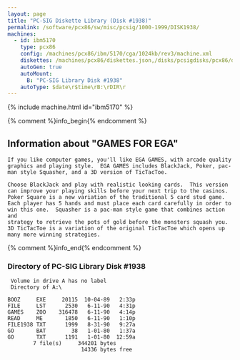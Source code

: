 ```yaml
---
layout: page
title: "PC-SIG Diskette Library (Disk #1938)"
permalink: /software/pcx86/sw/misc/pcsig/1000-1999/DISK1938/
machines:
  - id: ibm5170
    type: pcx86
    config: /machines/pcx86/ibm/5170/cga/1024kb/rev3/machine.xml
    diskettes: /machines/pcx86/diskettes.json,/disks/pcsigdisks/pcx86/diskettes.json
    autoGen: true
    autoMount:
      B: "PC-SIG Library Disk #1938"
    autoType: $date\r$time\rB:\rDIR\r
---
```


{% include machine.html id="ibm5170" %}

{% comment %}info_begin{% endcomment %}

## Information about "GAMES FOR EGA"

    If you like computer games, you'll like EGA GAMES, with arcade quality
    graphics and playing style.  EGA GAMES includes BlackJack, Poker, pac-
    man style Squasher, and a 3D version of TicTacToe.
    
    Choose BlackJack and play with realistic looking cards.  This version
    can improve your playing skills before your next trip to the casinos.
    Poker Square is a new variation of the traditional 5 card stud game.
    Each player has 5 hands and must place each card carefully in order to
    win this one.  Squasher is a pac-man style game that combines action and
    strategy to retrieve the pots of gold before the monsters squash you.
    3D TicTacToe is a variation of the original TicTacToe which opens up
    many more winning strategies.
{% comment %}info_end{% endcomment %}


### Directory of PC-SIG Library Disk #1938

     Volume in drive A has no label
     Directory of A:\

    BOOZ     EXE     20115  10-04-89   2:33p
    FILE     LST      2530   6-11-90   4:31p
    GAMES    ZOO    316478   6-11-90   4:14p
    READ     ME       1850   6-11-90   1:10p
    FILE1938 TXT      1999   8-31-90   9:27a
    GO       BAT        38   1-01-80   1:37a
    GO       TXT      1191   1-01-80  12:59a
            7 file(s)     344201 bytes
                           14336 bytes free
